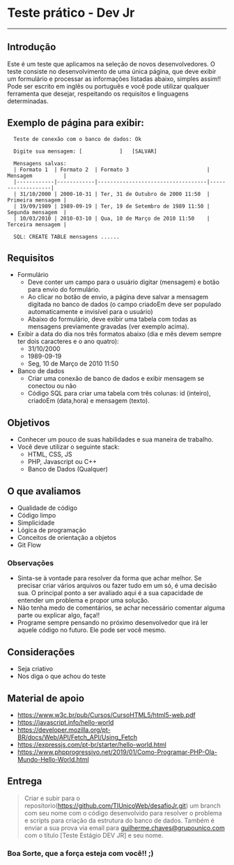 # Teste prático - Dev Jr

----------

## Introdução
Este é um teste que aplicamos na seleção de novos desenvolvedores.
O teste consiste no desenvolvimento de uma única página, que deve exibir um formulário e processar as informações listadas abaixo, simples assim!!
Pode ser escrito em inglês ou português e você pode utilizar qualquer ferramenta que desejar, respeitando os requisitos e linguagens determinadas.

## Exemplo de página para exibir:
```
  Teste de conexão com o banco de dados: Ok
  
  Digite sua mensagem: [            ]   [SALVAR]
  
  Mensagens salvas:
  | Formato 1  | Formato 2  | Formato 3                         | Mensagem          |
  |------------|------------|-----------------------------------|-------------------|
  | 31/10/2000 | 2000-10-31 | Ter, 31 de Outubro de 2000 11:50  | Primeira mensagem |
  | 19/09/1989 | 1989-09-19 | Ter, 19 de Setembro de 1989 11:50 | Segunda mensagem  |
  | 10/03/2010 | 2010-03-10 | Qua, 10 de Março de 2010 11:50    | Terceira mensagem |

  SQL: CREATE TABLE mensagens ......
```
## Requisitos
- Formulário
  - Deve conter um campo para o usuário digitar (mensagem) e botão para envio do formulário.
  - Ao clicar no botão de envio, a página deve salvar a mensagem digitada no banco de dados (o campo criadoEm deve ser populado automaticamente e invisível para o usuário)
  - Abaixo do formulário, deve exibir uma tabela com todas as mensagens previamente gravadas (ver exemplo acima).
- Exibir a data do dia nos três formatos abaixo (dia e mês devem sempre ter dois caracteres e o ano quatro):
  - 31/10/2000
  - 1989-09-19
  - Seg, 10 de Março de 2010 11:50
- Banco de dados
  - Criar uma conexão de banco de dados e exibir mensagem se conectou ou não
  - Código SQL para criar uma tabela com três colunas: id (inteiro), criadoEm (data,hora) e mensagem (texto).

## Objetivos  
- Conhecer um pouco de suas habilidades e sua maneira de trabalho.
- Você deve utilizar o seguinte stack:
	- HTML, CSS, JS	
	- PHP, Javascript ou C++
	- Banco de Dados (Qualquer)

## O que avaliamos
- Qualidade de código  
- Código limpo
- Simplicidade
- Lógica de programação
- Conceitos de orientação a objetos
- Git Flow

### Observações
- Sinta-se à vontade para resolver da forma que achar melhor. Se precisar criar vários arquivos ou fazer tudo em um só, é uma decisão sua. O principal ponto a ser avaliado aqui é a sua capacidade de entender um problema e propor uma solução. 
- Não tenha medo de comentários, se achar necessário comentar alguma parte ou explicar algo, faça!!
- Programe sempre pensando no próximo desenvolvedor que irá ler aquele código no futuro. Ele pode ser você mesmo.

## Considerações
- Seja criativo  
- Nos diga o que achou do teste

## Material de apoio
- https://www.w3c.br/pub/Cursos/CursoHTML5/html5-web.pdf
- https://javascript.info/hello-world
- https://developer.mozilla.org/pt-BR/docs/Web/API/Fetch_API/Using_Fetch
- https://expressjs.com/pt-br/starter/hello-world.html
- https://www.phpprogressivo.net/2019/01/Como-Programar-PHP-Ola-Mundo-Hello-World.html


## Entrega
>Criar e subir para o reposítorio(https://github.com/TIUnicoWeb/desafioJr.git) um branch com seu nome com o código desenvolvido para resolver o problema e scripts para criação da estrutura do banco de dados.
>Também é enviar a sua prova via email para guilherme.chaves@grupounico.com com o título [Teste Estágio DEV JR] e seu nome.

### Boa Sorte, que a força esteja com você!! ;)

